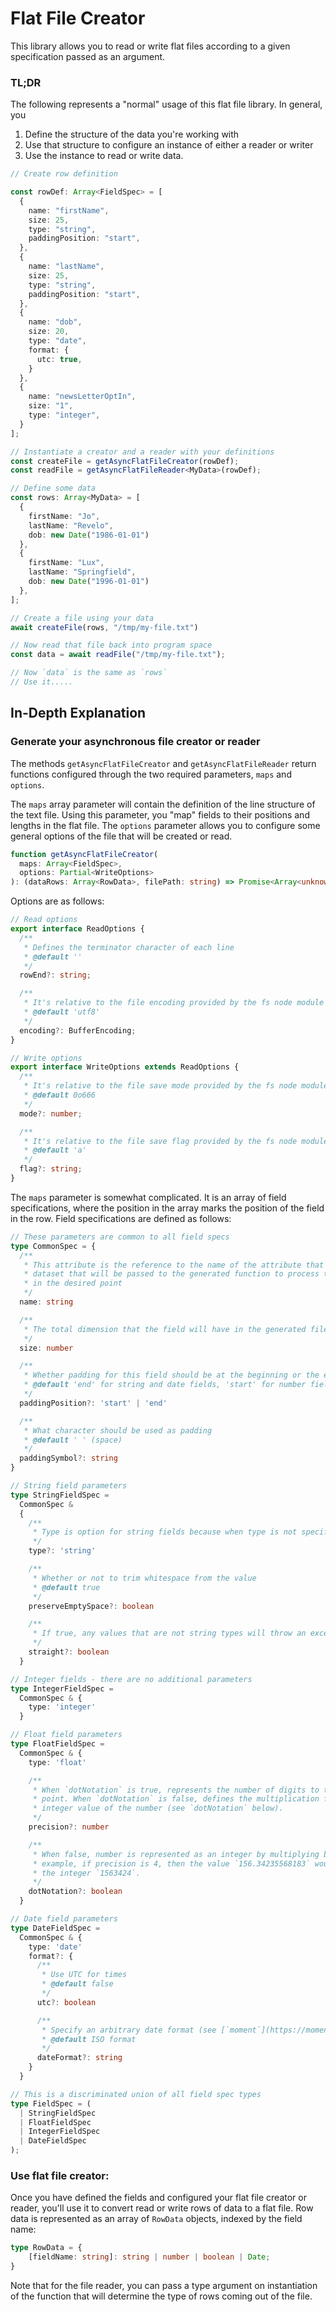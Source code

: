 # Flat File Creator

This library allows you to read or write flat files according to a given specification passed as
an argument.


### TL;DR

The following represents a "normal" usage of this flat file library. In general, you

1. Define the structure of the data you're working with
2. Use that structure to configure an instance of either a reader or writer
3. Use the instance to read or write data.

```ts
// Create row definition

const rowDef: Array<FieldSpec> = [
  {
    name: "firstName",
    size: 25,
    type: "string",
    paddingPosition: "start",
  },
  {
    name: "lastName",
    size: 25,
    type: "string",
    paddingPosition: "start",
  },
  {
    name: "dob",
    size: 20,
    type: "date",
    format: {
      utc: true,
    }
  },
  {
    name: "newsLetterOptIn",
    size: "1",
    type: "integer",
  }
];

// Instantiate a creator and a reader with your definitions
const createFile = getAsyncFlatFileCreator(rowDef);
const readFile = getAsyncFlatFileReader<MyData>(rowDef);

// Define some data
const rows: Array<MyData> = [
  {
    firstName: "Jo",
    lastName: "Revelo",
    dob: new Date("1986-01-01")
  },
  {
    firstName: "Lux",
    lastName: "Springfield",
    dob: new Date("1996-01-01")
  },
];

// Create a file using your data
await createFile(rows, "/tmp/my-file.txt")

// Now read that file back into program space
const data = await readFile("/tmp/my-file.txt");

// Now `data` is the same as `rows`
// Use it.....
```


## In-Depth Explanation

### Generate your asynchronous file creator or reader

The methods `getAsyncFlatFileCreator` and `getAsyncFlatFileReader` return functions configured
through the two required parameters, `maps` and `options`.

The `maps` array parameter will contain the definition of the line structure of the text file.
Using this parameter, you "map" fields to their positions and lengths in the flat file. The
`options` parameter allows you to configure some general options of the file that will be created
or read.

```ts
function getAsyncFlatFileCreator(
  maps: Array<FieldSpec>,
  options: Partial<WriteOptions>
): (dataRows: Array<RowData>, filePath: string) => Promise<Array<unknown>>
```

Options are as follows:

```ts
// Read options
export interface ReadOptions {
  /**
   * Defines the terminator character of each line
   * @default ''
   */
  rowEnd?: string;

  /**
   * It's relative to the file encoding provided by the fs node module
   * @default 'utf8'
   */
  encoding?: BufferEncoding;
}

// Write options
export interface WriteOptions extends ReadOptions {
  /**
   * It's relative to the file save mode provided by the fs node module
   * @default 0o666
   */
  mode?: number;

  /**
   * It's relative to the file save flag provided by the fs node module
   * @default 'a'
   */
  flag?: string;
}
```

The `maps` parameter is somewhat complicated. It is an array of field specifications, where
the position in the array marks the position of the field in the row. Field specifications are
defined as follows:

```ts
// These parameters are common to all field specs
type CommonSpec = {
  /**
   * This attribute is the reference to the name of the attribute that must be present in the
   * dataset that will be passed to the generated function to process the value and position it
   * in the desired point
   */
  name: string

  /**
   * The total dimension that the field will have in the generated file;
   */
  size: number

  /**
   * Whether padding for this field should be at the beginning or the end
   * @default 'end' for string and date fields, 'start' for number fields
   */
  paddingPosition?: 'start' | 'end'

  /**
   * What character should be used as padding
   * @default ' ' (space)
   */
  paddingSymbol?: string
}

// String field parameters
type StringFieldSpec =
  CommonSpec &
  {
    /**
     * Type is option for string fields because when type is not specified we default to 'string'
     */
    type?: 'string'

    /**
     * Whether or not to trim whitespace from the value
     * @default true
     */
    preserveEmptySpace?: boolean

    /**
     * If true, any values that are not string types will throw an exception
     */
    straight?: boolean
  }

// Integer fields - there are no additional parameters
type IntegerFieldSpec =
  CommonSpec & {
    type: 'integer'
  }

// Float field parameters
type FloatFieldSpec =
  CommonSpec & {
    type: 'float'

    /**
     * When `dotNotation` is true, represents the number of digits to the right of the decimal
     * point. When `dotNotation` is false, defines the multiplication factor used to obtain the
     * integer value of the number (see `dotNotation` below).
     */
    precision?: number

    /**
     * When false, number is represented as an integer by multiplying by 10^[precision]. For
     * example, if precision is 4, then the value `156.34235568183` would be represented as
     * the integer `1563424`.
     */
    dotNotation?: boolean
  }

// Date field parameters
type DateFieldSpec =
  CommonSpec & {
    type: 'date'
    format?: {
      /**
       * Use UTC for times
       * @default false
       */
      utc?: boolean

      /**
       * Specify an arbitrary date format (see [`moment`](https://momentjs.com/docs/#/displaying/))
       * @default ISO format
       */
      dateFormat?: string
    }
  }

// This is a discriminated union of all field spec types
type FieldSpec = (
  | StringFieldSpec
  | FloatFieldSpec
  | IntegerFieldSpec
  | DateFieldSpec
);

```

### Use flat file creator:

Once you have defined the fields and configured your flat file creator or reader, you'll use it to
convert read or write rows of data to a flat file. Row data is represented as an array of
`RowData` objects, indexed by the field name:

```ts
type RowData = {
    [fieldName: string]: string | number | boolean | Date;
}
```

Note that for the file reader, you can pass a type argument on instantiation of the function that
will determine the type of rows coming out of the file.

